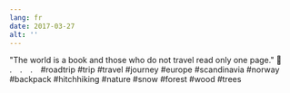 ```yaml
---
lang: fr
date: 2017-03-27
alt: ''
---
```


"The world is a book and those who do not travel read only one page." 🚶⠀
.⠀
.⠀
.⠀
#roadtrip #trip #travel #journey #europe #scandinavia #norway #backpack #hitchhiking #nature #snow #forest #wood #trees
